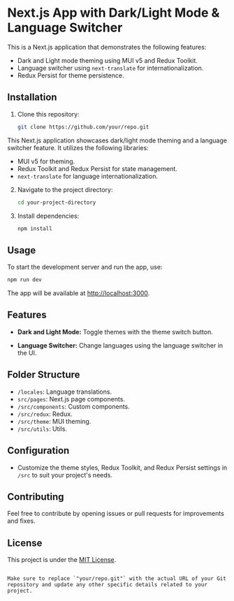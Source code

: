 # Next.js App with Dark/Light Mode & Language Switcher

This is a Next.js application that demonstrates the following features:

- Dark and Light mode theming using MUI v5 and Redux Toolkit.
- Language switcher using `next-translate` for internationalization.
- Redux Persist for theme persistence.

## Installation

1. Clone this repository:

   ```bash
   git clone https://github.com/your/repo.git
   ```

This Next.js application showcases dark/light mode theming and a language switcher feature. It utilizes the following libraries:

- MUI v5 for theming.
- Redux Toolkit and Redux Persist for state management.
- `next-translate` for language internationalization.

2. Navigate to the project directory:

   ```bash
   cd your-project-directory
   ```

3. Install dependencies:

   ```bash
   npm install
   ```

## Usage

To start the development server and run the app, use:

```bash
npm run dev
```

The app will be available at [http://localhost:3000](http://localhost:3000).

## Features

- **Dark and Light Mode:** Toggle themes with the theme switch button.

- **Language Switcher:** Change languages using the language switcher in the UI.

## Folder Structure

- `/locales`: Language translations.
- `src/pages`: Next.js page components.
- `/src/components`: Custom components.
- `/src/redux`: Redux.
- `/src/theme`: MUI theming.
- `/src/utils`: Utils.

## Configuration

- Customize the theme styles, Redux Toolkit, and Redux Persist settings in `/src` to suit your project's needs.

## Contributing

Feel free to contribute by opening issues or pull requests for improvements and fixes.

## License

This project is under the [MIT License](LICENSE).

```

Make sure to replace `"your/repo.git"` with the actual URL of your Git repository and update any other specific details related to your project.
```
